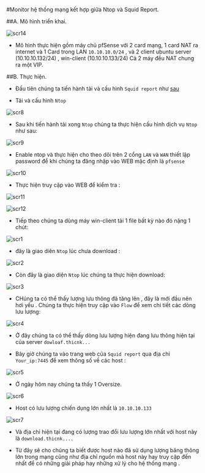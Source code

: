 #Monitor hệ thống mạng kết hợp giữa Ntop và Squid Report.

##A. Mô hình triển khai.

![scr14](http://i.imgur.com/tssDZCO.png)

- Mô hình thực hiện gồm  máy chủ pfSense với 2 card mạng, 1 card NAT ra internet và 1 Card trong LAN `10.10.10.0/24` , và 2 client
ubuntu server (10.10.10.132/24) , win-client (10.10.10.133/24) Cả 2 máy đều NAT chung ra một VIP.

##B. Thực hiện.

- Đầu tiên chúng ta tiến hành tải và cấu hình `Squid report` như [sau](https://github.com/hocchudong/networking-team/blob/master/DatPT/Pfsense/LAB/Lab_repor_lightsquid.md)

- Tải và cấu hình `Ntop`

![scr8](http://i.imgur.com/OpqLQfd.png)

- Sau khi tiến hành tải xong `Ntop` chúng ta thực hiện cấu hình dịch vụ `Ntop` như sau:

![scr9](http://i.imgur.com/G19mm3Q.png)

- Enable ntop và thực hiện cho theo dõi trên 2 cổng `LAN` và `WAN` thiết lập password để khi chúng ta đăng nhập vào WEB
mặc định là `pfsense`

![scr10](http://i.imgur.com/0HIdt4e.png)

- Thực hiện truy cập vào WEB để kiểm tra :

![scr11](http://i.imgur.com/k0cjrGA.png)

![scr12](http://i.imgur.com/pAH5Jmt.png)

- Tiếp theo chúng ta dùng máy win-client tải 1 file bất kỳ nào đó nặng 1 chút:

![scr1](http://i.imgur.com/xTOeqOR.png)

- đây là giao diên `Ntop` lúc chưa download :

![scr2](http://i.imgur.com/ZrGN9YJ.png)

- Còn đây là giao diện `Ntop` lúc chúng ta thực hiện download:

![scr3](http://i.imgur.com/0T6MrQX.png)

- CHúng ta có thể thấy lượng lưu thông đã tăng lên , đây là mới đầu nên hơi yếu . Chúng ta thực hiện truy cập vào `Flow`
để xem chi tiết các dòng lưu lượng:

![scr4](http://i.imgur.com/NfgTxpK.png)

- Ở đây chúng ta có thể thấy dòng lưu lượng hiện đang lưu thông hiện tại của server `dowloaf.thicnk...`

- Bây giờ chúng ta vào trang web của `Squid report` qua địa chỉ `Your_ip:7445` để xem thông số về các host :

![scr5](http://i.imgur.com/eKLH58A.png)

- Ở ngày hôm nay chúng ta thấy 1 Oversize.

![scr6](http://i.imgur.com/IyVfLTt.png)

- Host có lưu lượng chiến dụng lớn nhất là `10.10.10.133`

![scr7](http://i.imgur.com/TkMaY4V.png)

- Và địa chỉ hiện tại đang có lượng trao đổi lưu lượng lớn nhất với host này là `download.thicnk....` 

- Từ đây sẽ cho chúng ta biết được host nào đã sử dụng lượng băng thông lớn trong mạng cũng như địa chỉ nguồn mà host này hay truy 
cập đến nhất để có những giải pháp hay những xử lý cho hệ thống mạng .